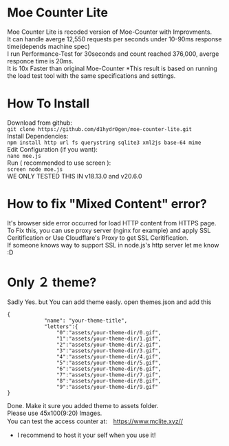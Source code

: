 # Moe Counter Lite
Moe Counter Lite is recoded version of Moe-Counter with Improvments.<br>
It can handle averge 12,550 requests per seconds under 10-90ms response time(depends machine spec)<br>
I run Performance-Test for 30seconds and count reached 376,000, averge responce time is 20ms.<br>
It is 10x Faster than original Moe-Counter *This result is based on running the load test tool with the same specifications and settings.<br>
# How To Install
Download from github:<br>
```git clone https://github.com/d1hydr0gen/moe-counter-lite.git```<br>
Install Dependencies:<br>
```npm install http url fs querystring sqlite3 xml2js base-64 mime```<br>
Edit Configuration (if you want):<br>
```nano moe.js```<br>
Run ( recommended to use screen ):<br>
```screen node moe.js```<br>
WE ONLY TESTED THIS IN v18.13.0 and v20.6.0<br>
# How to fix "Mixed Content" error?
It's browser side error occurred for load HTTP content from HTTPS page.
To Fix this, you can use proxy server (nginx for example) and apply SSL Ceritification or Use Cloudflare's Proxy to get SSL Ceritification.<br>
If someone knows way to support SSL in node.js's http server let me know :D

# Only ２ theme?
Sadly Yes. but You can add theme easly.
open themes.json and add this
```
{
            "name": "your-theme-title",
            "letters":{
                "0":"assets/your-theme-dir/0.gif",
                "1":"assets/your-theme-dir/1.gif",
                "2":"assets/your-theme-dir/2.gif",
                "3":"assets/your-theme-dir/3.gif",
                "4":"assets/your-theme-dir/4.gif",
                "5":"assets/your-theme-dir/5.gif",
                "6":"assets/your-theme-dir/6.gif",
                "7":"assets/your-theme-dir/7.gif",
                "8":"assets/your-theme-dir/8.gif",
                "9":"assets/your-theme-dir/9.gif"
}
```
Done. Make it sure you added theme to assets folder.<br>
Please use 45x100(9:20) Images.<br>
You can test the access counter at:　https://www.mclite.xyz//<br>

* I recommend to host it your self when you use it!
